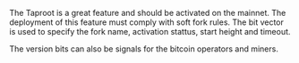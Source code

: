 The Taproot is a great feature and should be activated on the mainnet. The deployment of this feature must comply with soft fork rules. The bit vector is used to specify the fork name, activation stattus, start height and timeout.

The version bits can also be signals for the bitcoin operators and miners.
